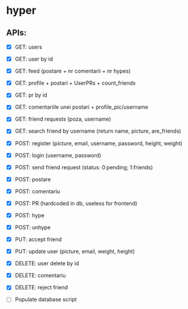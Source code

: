 # hyper

## APIs:

- [x] GET: users
- [x] GET: user by id
- [x] GET: feed (postare + nr comentarii + nr hypes)
- [x] GET: profile + postari + UserPRs + count_friends
- [x] GET: pr by id
- [x] GET: comentariile unei postari + profile_pic/username
- [x] GET: friend requests (poza, username)
- [x] GET: search friend by username (return name, picture, are_friends)

- [x] POST: register (picture, email, username, password, height, weight)
- [x] POST: login (username, password)
- [x] POST: send friend request (status: 0:pending; 1:friends)
- [x] POST: postare 
- [x] POST: comentariu
- [x] POST: PR (hardcoded in db, useless for frontend)
- [x] POST: hype
- [x] POST: unhype

- [x] PUT: accept friend
- [x] PUT: update user (picture, email, weight, height)

- [x] DELETE: user delete by id
- [x] DELETE: comentariu
- [x] DELETE: reject friend

- [ ] Populate database script








